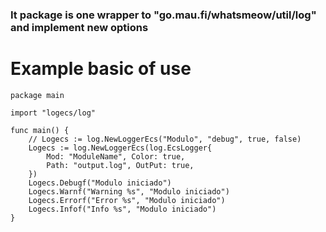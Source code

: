### It package is one wrapper to "go.mau.fi/whatsmeow/util/log" and implement new options 

# Example basic of use
```
package main

import "logecs/log"

func main() {
	// Logecs := log.NewLoggerEcs("Modulo", "debug", true, false)
	Logecs := log.NewLoggerEcs(log.EcsLogger{
		Mod: "ModuleName", Color: true,
		Path: "output.log", OutPut: true,
	})
	Logecs.Debugf("Modulo iniciado")
	Logecs.Warnf("Warning %s", "Modulo iniciado")
	Logecs.Errorf("Error %s", "Modulo iniciado")
	Logecs.Infof("Info %s", "Modulo iniciado")
}
```
